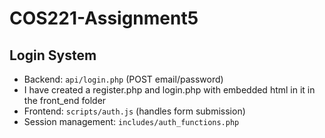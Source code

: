 # COS221-Assignment5

## Login System
- Backend: `api/login.php` (POST email/password)
- I have created a register.php and login.php with embedded html in it in the front_end folder
- Frontend: `scripts/auth.js` (handles form submission)
- Session management: `includes/auth_functions.php`
